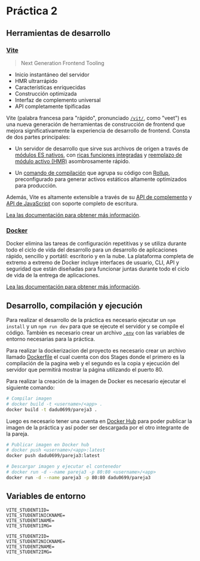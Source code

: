 # Práctica 2

## Herramientas de desarrollo

### [Vite](https://github.com/vitejs/vite)

> Next Generation Frontend Tooling

- Inicio instantáneo del servidor
- HMR ultrarrápido
- Características enriquecidas
- Construcción optimizada
- Interfaz de complemento universal
- API completamente tipificadas

Vite (palabra francesa para "rápido", pronunciado [`/vit/`](https://cdn.jsdelivr.net/gh/vitejs/vite@main/docs/public/vite.mp3), como "veet") es una nueva generación de herramientas de construcción de frontend que mejora significativamente la experiencia de desarrollo de frontend. Consta de dos partes principales:

- Un servidor de desarrollo que sirve sus archivos de origen a través de [módulos ES nativos](https://developer.mozilla.org/en-US/docs/Web/JavaScript/Guide/Modules), con [ricas funciones integradas](https://vitejs.dev/guide/features.html) y [reemplazo de módulo activo (HMR)](https://vitejs.dev/guide/features.html#hot-module-replacement) asombrosamente rápido.

- Un [comando de compilación](https://vitejs.dev/guide/build.html) que agrupa su código con [Rollup](https://rollupjs.org), preconfigurado para generar activos estáticos altamente optimizados para producción.

Además, Vite es altamente extensible a través de su [API de complemento](https://vitejs.dev/guide/api-plugin.html) y [API de JavaScript](https://vitejs.dev/guide/api-javascript.html) con soporte completo de escritura.

[Lea las documentación para obtener más información](https://vitejs.dev).

### [Docker](https://www.docker.com/)

Docker elimina las tareas de configuración repetitivas y se utiliza durante todo el ciclo de vida del desarrollo para un desarrollo de aplicaciones rápido, sencillo y portátil: escritorio y en la nube. La plataforma completa de extremo a extremo de Docker incluye interfaces de usuario, CLI, API y seguridad que están diseñadas para funcionar juntas durante todo el ciclo de vida de la entrega de aplicaciones.

[Lea las documentación para obtener más información](https://docs.docker.com/).

## Desarrollo, compilación y ejecución

Para realizar el desarrollo de la práctica es necesario ejecutar un `npm install` y un `npm run dev` para que se ejecute el servidor y se compile el código. También es necesario crear un archivo [`.env`](#environmentVariables) con las variables de entorno necesarias para la práctica.

Para realizar la dockerizacion del proyecto es necesario crear un archivo llamado [Dockerfile](./Dockerfile) el cual cuenta con dos Stages donde el primero es la compilación de la pagina web y el segundo es la copia y ejecución del servidor que permitirá mostrar la página utilizando el puerto 80.

Para realizar la creación de la imagen de Docker es necesario ejecutar el siguiente comando:

```bash
# Compilar imagen
# docker build -t <username>/<app> .
docker build -t dadu0699/pareja3 .
```

Luego es necesario tener una cuenta en [Docker Hub](https://hub.docker.com/) para poder publicar la imagen de la práctica y así poder ser descargada por el otro integrante de la pareja.

```bash
# Publicar imagen en Docker hub
# docker push <username>/<app>:latest
docker push dadu0699/pareja3:latest

# Descargar imagen y ejecutar el contenedor
# docker run -d --name pareja3 -p 80:80 <username>/<app>
docker run -d --name pareja3 -p 80:80 dadu0699/pareja3
```

## Variables de entorno<a name="environmentVariables"></a>

```.env
VITE_STUDENT1ID=
VITE_STUDENT1NICKNAME=
VITE_STUDENT1NAME=
VITE_STUDENT1IMG=

VITE_STUDENT2ID=
VITE_STUDENT2NICKNAME=
VITE_STUDENT2NAME=
VITE_STUDENT2IMG=
```
